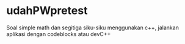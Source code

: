 # udahPWpretest

Soal simple math dan segitiga siku-siku menggunakan c++, jalankan aplikasi dengan codeblocks atau devC++
